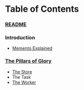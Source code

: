 # Table of Contents

### [README](README.md)

### Introduction

* [Memento Explained](introduction/explained.md)

### [The Pillars of Glory](introduction/pillars.md)

* [The Store](introduction/store.md)
* The Task
* [The Worker](introduction/worker.md)
